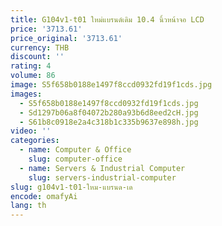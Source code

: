 ```yaml
---
title: G104v1-t01 ใหม่แบรนด์เดิม 10.4 นิ้วหน้าจอ LCD
price: '3713.61'
price_original: '3713.61'
currency: THB
discount: ''
rating: 4
volume: 86
image: S5f658b0188e1497f8ccd0932fd19f1cds.jpg
images:
  - S5f658b0188e1497f8ccd0932fd19f1cds.jpg
  - Sd1297b06a8f04072b280a93b6d8eed2cH.jpg
  - S61b8c0918e2a4c318b1c335b9637e898h.jpg
video: ''
categories:
  - name: Computer & Office
    slug: computer-office
  - name: Servers & Industrial Computer
    slug: servers-industrial-computer
slug: g104v1-t01-ใหม-แบรนด-เด
encode: omafyAi
lang: th
---
```

  